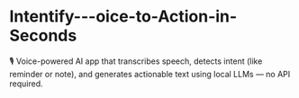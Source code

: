 # Intentify---oice-to-Action-in-Seconds
🎙️ Voice-powered AI app that transcribes speech, detects intent (like reminder or note), and generates actionable text using local LLMs — no API required.
